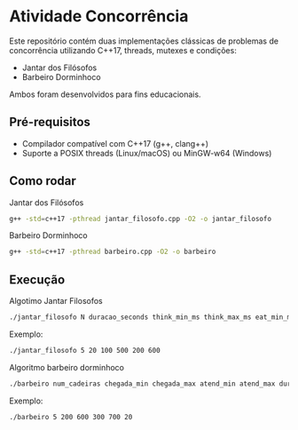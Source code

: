 # Atividade Concorrência
Este repositório contém duas implementações clássicas de problemas de concorrência utilizando C++17, threads, mutexes e condições:

- Jantar dos Filósofos
- Barbeiro Dorminhoco

Ambos foram desenvolvidos para fins educacionais.

## Pré-requisitos
- Compilador compatível com C++17 (g++, clang++)
- Suporte a POSIX threads (Linux/macOS) ou MinGW-w64 (Windows)

## Como rodar

Jantar dos Filósofos
```bash
g++ -std=c++17 -pthread jantar_filosofo.cpp -O2 -o jantar_filosofo
```

Barbeiro Dorminhoco
```bash
g++ -std=c++17 -pthread barbeiro.cpp -O2 -o barbeiro
```

## Execução
Algotimo Jantar Filosofos
```bash
./jantar_filosofo N duracao_seconds think_min_ms think_max_ms eat_min_ms eat_max_ms
```
Exemplo:
```bash
./jantar_filosofo 5 20 100 500 200 600
```

Algoritmo barbeiro dorminhoco
```bash
./barbeiro num_cadeiras chegada_min chegada_max atend_min atend_max duracao_seg
```
Exemplo:
```bash
./barbeiro 5 200 600 300 700 20
```



